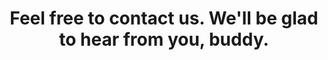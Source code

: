 ---
title: Feel free to contact us. We'll be glad to hear from you, buddy.
contactInfo: 
    - title: Phone Number
      icon: /images/phone-fill.svg
      content: +1 25314 58965
    - title: Email
      icon: /images/mail-open-fill.svg
      content: pizza@gmail.com
    - title: Address
      icon: /images/map-pin-fill.svg
      content: 18605 Thompson Circle Apt. 086 - Idaho Falls, WV / 50337
---